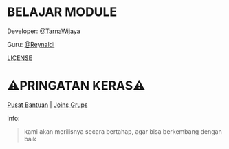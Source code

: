 # BELAJAR MODULE
Developer: [@TarnaWijaya](https://github.com/TarnaWijaya)

Guru: [@Reynaldi](https://t.me/kang_reynaldi)

[LICENSE](LICENSE.md)

# ⚠️PRINGATAN KERAS⚠️
[Pusat Bantuan](https://github.com/TarnaWijaya/Belajar-Module/issues/2) |
[Joins Grups](https://chat.whatsapp.com/Gomu4BhzluT3gaXRHmNs4n)

info:
> kami akan merilisnya secara bertahap, agar bisa berkembang dengan baik
